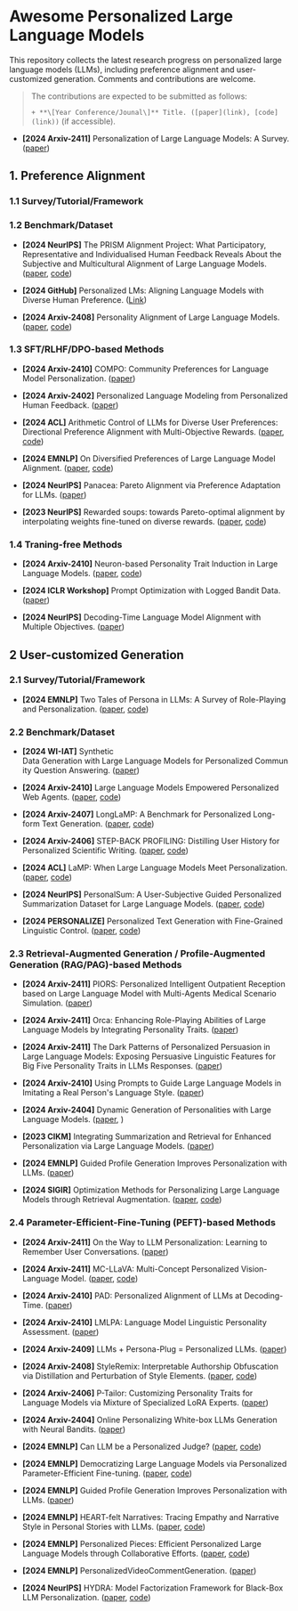 # Awesome Personalized Large Language Models
This repository collects the latest research progress on personalized large language models (LLMs), including preference alignment and user-customized generation. Comments and contributions are welcome.

> The contributions are expected to be submitted as follows:
> 
> `+ **\[Year Conference/Jounal\]** Title. ([paper](link), [code](link))`  (if accessible).

+ **\[2024 Arxiv-2411\]** Personalization of Large Language Models: A Survey. ([paper](https://arxiv.org/pdf/2411.00027))

## 1. Preference Alignment

### 1.1 Survey/Tutorial/Framework


### 1.2 Benchmark/Dataset

+ **\[2024 NeurIPS\]** The PRISM Alignment Project: What Participatory, Representative and Individualised Human Feedback Reveals About the Subjective and Multicultural Alignment of Large Language Models. ([paper](https://arxiv.org/pdf/2404.16019), [code](https://hannahkirk.github.io/prism-alignment/))

+ **\[2024 GitHub\]** Personalized LMs: Aligning Language Models with Diverse Human Preference. ([Link](https://github.com/allenai/compred))

+ **\[2024 Arxiv-2408\]** Personality Alignment of Large Language Models. ([paper](https://arxiv.org/pdf/2408.11779), [code](https://github.com/zhu-minjun/PAlign))

### 1.3 SFT/RLHF/DPO-based Methods

+ **\[2024 Arxiv-2410\]** COMPO: Community Preferences for Language Model Personalization. ([paper](https://arxiv.org/pdf/2410.16027))

+ **\[2024 Arxiv-2402\]** Personalized Language Modeling from Personalized Human Feedback. ([paper](https://openreview.net/pdf?id=bqUsdBeRjQ))

+ **\[2024 ACL\]** Arithmetic Control of LLMs for Diverse User Preferences: Directional Preference Alignment with Multi-Objective Rewards. ([paper](https://aclanthology.org/2024.acl-long.468.pdf), [code](https://github.com/RLHFlow/Directional-Preference-Alignment))

+ **\[2024 EMNLP\]** On Diversified Preferences of Large Language Model Alignment. ([paper](https://arxiv.org/pdf/2312.07401), [code](https://github.com/dunzeng/MORE))

+ **\[2024 NeurIPS\]** Panacea: Pareto Alignment via Preference Adaptation for LLMs. ([paper](https://arxiv.org/pdf/2402.02030))

+ **\[2023 NeurIPS\]** Rewarded soups: towards Pareto-optimal alignment by interpolating weights fine-tuned on diverse rewards. ([paper](https://proceedings.neurips.cc/paper_files/paper/2023/file/e12a3b98b67e8395f639fde4c2b03168-Paper-Conference.pdf), [code](https://github.com/alexrame/rewardedsoups))




### 1.4 Traning-free Methods

+ **\[2024 Arxiv-2410\]** Neuron-based Personality Trait Induction in Large Language Models. ([paper](https://arxiv.org/pdf/2410.12327), [code](https://github.com/RUCAIBox/NPTI))

+ **\[2024 ICLR Workshop\]** Prompt Optimization with Logged Bandit Data. ([paper](https://openreview.net/pdf?id=Byj8MMJmoL))

+ **\[2024 NeurIPS\]** Decoding-Time Language Model Alignment with Multiple Objectives. ([paper](https://openreview.net/pdf?id=RmGvEmttB7))



## 2 User-customized Generation

### 2.1 Survey/Tutorial/Framework

+ **\[2024 EMNLP\]** Two Tales of Persona in LLMs: A Survey of Role-Playing and Personalization. ([paper](https://arxiv.org/pdf/2406.01171), [code](https://github.com/MiuLab/PersonaLLM-Survey))

  

### 2.2 Benchmark/Dataset

+ **\[2024 WI-IAT\]** Synthetic Data Generation with Large Language Models for Personalized Community Question Answering. ([paper](https://arxiv.org/pdf/2410.22182))

+ **\[2024 Arxiv-2410\]** Large Language Models Empowered Personalized Web Agents. ([paper](https://arxiv.org/pdf/2410.17236), [code](https://hongrucai.github.io/PersonalWAB/))

+ **\[2024 Arxiv-2407\]** LongLaMP: A Benchmark for Personalized Long-form Text Generation. ([paper](https://arxiv.org/pdf/2407.11016), [code](https://longlamp-benchmark.github.io/papers))

+ **\[2024 Arxiv-2406\]** STEP-BACK PROFILING: Distilling User History for Personalized Scientific Writing. ([paper](https://arxiv.org/pdf/2406.14275), [code](https://github.com/gersteinlab/step-back-profiling))

+ **\[2024 ACL\]** LaMP: When Large Language Models Meet Personalization. ([paper](https://aclanthology.org/2024.acl-long.399.pdf), [code](https://lamp-benchmark.github.io/))

+ **\[2024 NeurIPS\]** PersonalSum: A User-Subjective Guided Personalized Summarization Dataset for Large Language Models. ([paper](https://arxiv.org/pdf/2410.03905), [code](https://github.com/SmartmediaAI/PersonalSum))

+ **\[2024 PERSONALIZE\]** Personalized Text Generation with Fine-Grained Linguistic Control. ([paper](https://aclanthology.org/2024.personalize-1.8.pdf), [code](https://github.com/balhafni/personalized-gen))


### 2.3 Retrieval-Augmented Generation / Profile-Augmented Generation (RAG/PAG)-based Methods

+ **\[2024 Arxiv-2411\]** PIORS: Personalized Intelligent Outpatient Reception based on Large Language Model with Multi-Agents Medical Scenario Simulation. ([paper](https://arxiv.org/pdf/2411.13902))

+ **\[2024 Arxiv-2411\]** Orca: Enhancing Role-Playing Abilities of Large Language Models by Integrating Personality Traits. ([paper](https://arxiv.org/pdf/2411.10006)) 

+ **\[2024 Arxiv-2411\]** The Dark Patterns of Personalized Persuasion in Large Language Models: Exposing Persuasive Linguistic Features for Big Five Personality Traits in LLMs Responses. ([paper](https://arxiv.org/pdf/2411.06008))

+ **\[2024 Arxiv-2410\]** Using Prompts to Guide Large Language Models in Imitating a Real Person's Language Style. ([paper](https://arxiv.org/pdf/2410.03848))

+ **\[2024 Arxiv-2404\]** Dynamic Generation of Personalities with Large Language Models. ([paper](https://arxiv.org/pdf/2404.07084v1), )

+ **\[2023 CIKM\]** Integrating Summarization and Retrieval for Enhanced Personalization via Large Language Models. ([paper](https://arxiv.org/pdf/2310.20081))

+ **\[2024 EMNLP\]** Guided Profile Generation Improves Personalization with LLMs. ([paper](https://arxiv.org/pdf/2409.13093))

+ **\[2024 SIGIR\]** Optimization Methods for Personalizing Large Language Models through Retrieval Augmentation. ([paper](https://dlnext.acm.org/doi/pdf/10.1145/3626772.3657783), [code](https://dlnext.acm.org/doi/pdf/10.1145/3626772.3657783))


### 2.4 Parameter-Efficient-Fine-Tuning (PEFT)-based Methods

+ **\[2024 Arxiv-2411\]** On the Way to LLM Personalization: Learning to Remember User Conversations. ([paper](https://arxiv.org/pdf/2411.13405))

+ **\[2024 Arxiv-2411\]** MC-LLaVA: Multi-Concept Personalized Vision-Language Model. ([paper](https://arxiv.org/pdf/2411.11706), [code](https://github.com/arctanxarc/MC-LLaVA))

+ **\[2024 Arxiv-2410\]** PAD: Personalized Alignment of LLMs at Decoding-Time. ([paper](https://arxiv.org/pdf/2410.04070))

+ **\[2024 Arxiv-2410\]** LMLPA: Language Model Linguistic Personality Assessment. ([paper](https://arxiv.org/pdf/2410.17632))

+ **\[2024 Arxiv-2409\]** LLMs + Persona-Plug = Personalized LLMs. ([paper](https://arxiv.org/pdf/2409.11901))

+ **\[2024 Arxiv-2408\]** StyleRemix: Interpretable Authorship Obfuscation via Distillation and Perturbation of Style Elements. ([paper](https://arxiv.org/pdf/2408.15666), [code](https://github.com/jfisher52/StyleRemix))

+ **\[2024 Arxiv-2406\]** P-Tailor: Customizing Personality Traits for Language Models via Mixture of Specialized LoRA Experts. ([paper](https://arxiv.org/pdf/2406.12548v1))

+ **\[2024 Arxiv-2404\]** Online Personalizing White-box LLMs Generation with Neural Bandits. ([paper](https://arxiv.org/pdf/2404.16115))

+ **\[2024 EMNLP\]** Can LLM be a Personalized Judge? ([paper]([link](https://arxiv.org/pdf/2406.11657)), [code]([link](https://github.com/dong-river/Personalized-Judge)))

+ **\[2024 EMNLP\]** Democratizing Large Language Models via Personalized Parameter-Efficient Fine-tuning. ([paper](https://arxiv.org/pdf/2402.04401), [code](https://github.com/TamSiuhin/OPPU))
 
+ **\[2024 EMNLP\]** Guided Profile Generation Improves Personalization with LLMs. ([paper](https://arxiv.org/pdf/2409.13093))

+ **\[2024 EMNLP\]** HEART-felt Narratives: Tracing Empathy and Narrative Style in Personal Stories with LLMs. ([paper](https://arxiv.org/pdf/2405.17633), [code](https://github.com/mitmedialab/heartfelt-narratives-emnlp))

+ **\[2024 EMNLP\]** Personalized Pieces: Efficient Personalized Large Language Models through Collaborative Efforts. ([paper](https://arxiv.org/pdf/2406.10471), [code](https://github.com/TamSiuhin/Per-Pcs))

+ **\[2024 EMNLP\]** PersonalizedVideoCommentGeneration. ([paper](https://aclanthology.org/2024.findings-emnlp.979.pdf))

+ **\[2024 NeurIPS\]** HYDRA: Model Factorization Framework for Black-Box LLM Personalization. ([paper](https://arxiv.org/pdf/2406.02888v1), [code](https://arxiv.org/pdf/2406.02888v1))




